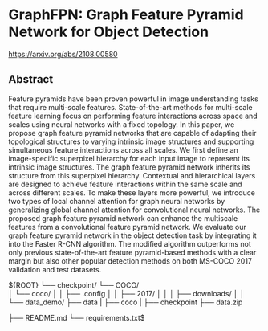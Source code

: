 # GraphFPN: Graph Feature Pyramid Network for Object Detection

https://arxiv.org/abs/2108.00580

## Abstract

Feature pyramids have been proven powerful in image understanding tasks that require multi-scale features. State-of-the-art methods for multi-scale feature learning focus on performing feature interactions across space and scales using neural networks with a fixed topology. In this paper, we propose graph feature pyramid networks that are capable of adapting their topological structures to varying intrinsic image structures and supporting simultaneous feature interactions across all scales. We first define an image-specific superpixel hierarchy for each input image to represent its intrinsic image structures. The graph feature pyramid network inherits its structure from this superpixel hierarchy. Contextual and hierarchical layers are designed to achieve feature interactions within the same scale and across different scales. To make these layers more powerful, we introduce two types of local channel attention for graph neural networks by generalizing global channel attention for convolutional neural networks. The proposed graph feature pyramid network can enhance the multiscale features from a convolutional feature pyramid network. We evaluate our graph feature pyramid network in the object detection task by integrating it into the Faster R-CNN algorithm. The modified algorithm outperforms not only previous state-of-the-art feature pyramid-based methods with a clear margin but also other popular detection methods on both MS-COCO 2017 validation and test datasets.


${ROOT}
└── checkpoint/
└── COCO/    
│   └── coco/
│   │    ├── .config 
│   │    ├── 2017/
│   │
│   ├── downloads/
│
│
└── data_demo/
    ├── data
    |     ├── coco
    |     ├── checkpoint
    ├── data.zip
     
├── README.md 
└── requirements.txt$
